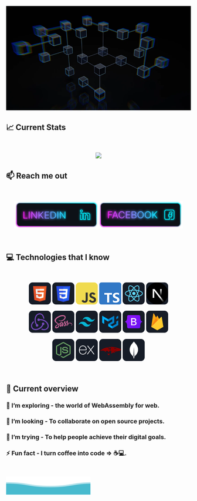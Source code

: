<div align="center">
<img src="https://github.com/hbashar434/hbashar434/blob/main/images/graph.webp" alt="cover" />
</div>

## :chart_with_upwards_trend: Current Stats

<br />
<p align="center">
  <img width="60%" src="https://github-readme-streak-stats.herokuapp.com?user=hbashar434&theme=react&hide_border=true&background=0D1117&stroke=0D1117&fire=FF1CF7&sideLabels=00F0FF&currStreakNum=FF1CF7&ring=FF1CF7&currStreakLabel=FF1CF7&sideNums=00F0FF" />
</p>

## :mailbox: Reach me out

<br />

[<p align="center"><img height="75" src="https://github.com/hbashar434/hbashar434/blob/main/images/icons/Linkedin.png">](https://www.linkedin.com/in/habibulbashar434/)[<img height="75" src="https://github.com/hbashar434/hbashar434/blob/main/images/icons/Facebook.png">](https://www.facebook.com/h.bashar434/)

<br />

## :computer: Technologies that I know

<br>
<p align="center">
<img src="https://github.com/hbashar434/hbashar434/blob/main/images/icons/HTML.png"/>
<img src="https://github.com/hbashar434/hbashar434/blob/main/images/icons/css.png"/>
<img src="https://github.com/hbashar434/hbashar434/blob/main/images/icons/JavaScript.png"/>
<img src="https://github.com/hbashar434/hbashar434/blob/main/images/icons/typescript.png"/>
<img src="https://github.com/hbashar434/hbashar434/blob/main/images/icons/react.png"/>
<img src="https://github.com/hbashar434/hbashar434/blob/main/images/icons/nextjs.png"/>
</p>
<p align="center">
<img src="https://github.com/hbashar434/hbashar434/blob/main/images/icons/redux.png"/>
<img src="https://github.com/hbashar434/hbashar434/blob/main/images/icons/sass.png"/>
<img src="https://github.com/hbashar434/hbashar434/blob/main/images/icons/tailwind.png"/>
<img src="https://github.com/hbashar434/hbashar434/blob/main/images/icons/materialui.png"/>
<img src="https://github.com/hbashar434/hbashar434/blob/main/images/icons/Bootsrap.png"/>
<img src="https://github.com/hbashar434/hbashar434/blob/main/images/icons/firebase.png"/>
</p>
<p align="center">
<img src="https://github.com/hbashar434/hbashar434/blob/main/images/icons/node.png"/>
<img src="https://github.com/hbashar434/hbashar434/blob/main/images/icons/express.png"/>
<img src="https://github.com/hbashar434/hbashar434/blob/main/images/icons/mongoosejs.png"/>
<img src="https://github.com/hbashar434/hbashar434/blob/main/images/icons/mongo.png"/>
</p>
<br/>

## :eyes: Current overview

### 🌱 I’m exploring - the world of WebAssembly for web.

### 👯 I’m looking - To collaborate on open source projects.

### 🤔 I’m trying - To help people achieve their digital goals.

### ⚡ Fun fact - I turn coffee into code => ☕️💻.

<br />

![Waves](https://github.com/hbashar434/hbashar434/blob/main/wave.svg)
